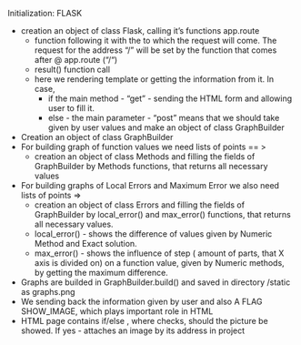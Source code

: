 Initialization:
FLASK
  - creation an object of class Flask, calling it’s functions app.route 
    -  function following it with the <path> to which the request will come. The request for the address “/” will be set by the function that comes after @ app.route (“/“)
    - result() function call 
    - here we rendering template or getting the information from it. In case, 
      - if the main method - “get” - sending the HTML form and allowing user to fill it.
      - else - the main parameter - “post” means that we should take given by user values and make an object of class GraphBuilder 
- Creation an object of class GraphBuilder 
- For building graph of function values we need lists of points == > 
  - creation an object of class Methods and filling the fields of GraphBuilder by Methods functions, that returns all necessary values
- For building graphs of Local Errors and Maximum Error we also need lists of points ⇒
  - creation an object of class Errors and filling the fields of GraphBuilder by local_error() and max_error() functions, that returns all necessary values.
  - local_error() - shows the difference of values given by Numeric Method and Exact solution. 
  - max_error() - shows the influence of step ( amount of parts, that X axis is divided on) on a function value, given by Numeric methods, by getting the maximum difference.
- Graphs are builded in GraphBuilder.build() and saved in directory /static as graphs.png
- We sending back the information given by user and also A FLAG SHOW_IMAGE, which plays important role in HTML
- HTML page contains if/else , where checks, should the picture be showed. If yes - attaches an image by its address in project
